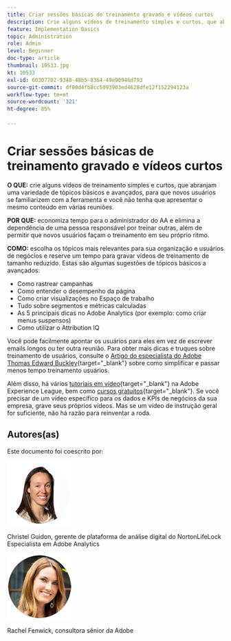 ```yaml
---
title: Criar sessões básicas de treinamento gravado e vídeos curtos
description: Crie alguns vídeos de treinamento simples e curtos, que abranjam uma variedade de tópicos básicos e avançados, para os novos usuários da ferramenta. Dessa forma você não precisa apresentar o mesmo conteúdo em todas as reuniões.
feature: Implementation Basics
topic: Administration
role: Admin
level: Beginner
doc-type: article
thumbnail: 10533.jpg
kt: 10533
exl-id: 60307702-9348-48b5-8364-49e90946d793
source-git-commit: df00d4fb8cc5093903ed4628dfe12f152294123a
workflow-type: tm+mt
source-wordcount: '321'
ht-degree: 85%

---
```


# Criar sessões básicas de treinamento gravado e vídeos curtos

**O QUE:** crie alguns vídeos de treinamento simples e curtos, que abranjam uma variedade de tópicos básicos e avançados, para que novos usuários se familiarizem com a ferramenta e você não tenha que apresentar o mesmo conteúdo em várias reuniões.

**POR QUE:** economiza tempo para o administrador do AA e elimina a dependência de uma pessoa responsável por treinar outras, além de permitir que novos usuários façam o treinamento em seu próprio ritmo.

**COMO:** escolha os tópicos mais relevantes para sua organização e usuários de negócios e reserve um tempo para gravar vídeos de treinamento de tamanho reduzido. Estas são algumas sugestões de tópicos básicos a avançados:

* Como rastrear campanhas
* Como entender o desempenho da página
* Como criar visualizações no Espaço de trabalho
* Tudo sobre segmentos e métricas calculadas
* As 5 principais dicas no Adobe Analytics (por exemplo: como criar menus suspensos)
* Como utilizar o Attribution IQ

Você pode facilmente apontar os usuários para eles em vez de escrever emails longos ou ter outra reunião. Para obter mais dicas e truques sobre treinamento de usuários, consulte o [Artigo do especialista do Adobe Thomas Edward Buckley](https://experienceleague.adobe.com/docs/analytics-learn/tutorials/administration/key-admin-skills/simplify-training-users.html?lang=pt-BR){target="_blank"} sobre como simplificar e passar menos tempo treinamento usuários.

Além disso, há vários [tutoriais em vídeo](https://experienceleague.adobe.com/docs/analytics-learn/tutorials/overview.html?lang=pt-BR){target="_blank"} na Adobe Experience League, bem como [cursos gratuitos](https://experienceleague.adobe.com/?lang=pt-BR#dashboard/learning){target="_blank"}. Se você precisar de um vídeo específico para os dados e KPIs de negócios da sua empresa, grave seus próprios vídeos. Mas se um vídeo de instrução geral for suficiente, não há razão para reinventar a roda.

## Autores(as)

Este documento foi coescrito por:

![Christel Guidon](assets/Christel-Headshot-150.png)

Christel Guidon, gerente de plataforma de análise digital do NortonLifeLock 
Especialista em Adobe Analytics

![Rachel Fenwick](assets/Rachel-Fenwick-150.png)

Rachel Fenwick, consultora sênior da Adobe
